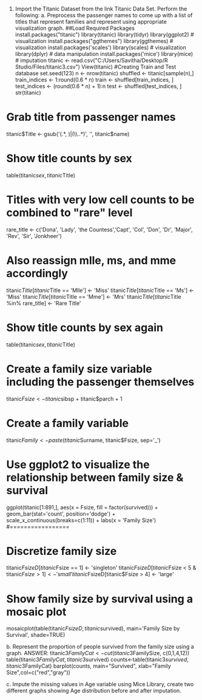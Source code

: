 1. Import the Titanic Dataset from the link Titanic Data Set.
Perform the following:
a. Preprocess the passenger names to come up with a list of titles that represent families
and represent using appropriate visualization graph.
##Load Required Packages
install.packages("titanic")
library(titanic)
library(tidyr)
library(ggplot2) # visualization
install.packages("ggthemes")
library(ggthemes) # visualization
install.packages('scales')
library(scales) # visualization
library(dplyr) # data manipulation
install.packages('mice')
library(mice) # imputation
titanic <- read.csv("C:/Users/Savitha/Desktop/R Studio/Files/titanic3.csv")
View(titanic)
#Creating Train and Test database
set.seed(123)
n <- nrow(titanic)
shuffled <- titanic[sample(n),]
train_indices <- 1:round(0.6 * n)
train <- shuffled[train_indices, ]
test_indices <- (round(0.6 * n) + 1):n
test <- shuffled[test_indices, ]
str(titanic)
# Grab title from passenger names
titanic$Title <- gsub('(.*, )|(\\..*)', '', titanic$name)
# Show title counts by sex
table(titanic$sex, titanic$Title)
# Titles with very low cell counts to be combined to "rare" level
rare_title <- c('Dona', 'Lady', 'the Countess','Capt', 'Col', 'Don', 
                'Dr', 'Major', 'Rev', 'Sir', 'Jonkheer')
# Also reassign mlle, ms, and mme accordingly
titanic$Title[titanic$Title == 'Mlle']        <- 'Miss' 
titanic$Title[titanic$Title == 'Ms']          <- 'Miss'
titanic$Title[titanic$Title == 'Mme']         <- 'Mrs' 
titanic$Title[titanic$Title %in% rare_title]  <- 'Rare Title'

# Show title counts by sex again
table(titanic$sex, titanic$Title)


# Create a family size variable including the passenger themselves
titanic$Fsize <- titanic$sibsp + titanic$parch + 1
# Create a family variable 
titanic$Family <- paste(titanic$Surname, titanic$Fsize, sep='_')
# Use ggplot2 to visualize the relationship between family size & survival
ggplot(titanic[1:891,], aes(x = Fsize, fill = factor(survived))) +
  geom_bar(stat='count', position='dodge') +
  scale_x_continuous(breaks=c(1:11)) +
  labs(x = 'Family Size')
#=================
# Discretize family size
titanic$FsizeD[titanic$Fsize == 1] <- 'singleton'
titanic$FsizeD[titanic$Fsize < 5 & titanic$Fsize > 1] <- 'small'
titanic$FsizeD[titanic$Fsize > 4] <- 'large'
# Show family size by survival using a mosaic plot
mosaicplot(table(titanic$FsizeD,titanic$survived), main='Family Size by Survival', shade=TRUE)

b. Represent the proportion of people survived from the family size using a graph.
ANSWER: 
titanic3$FamilyCat <- cut(titanic3$FamilySize, c(0,1,4,12))
table(titanic3$FamilyCat, titanic3$survived)
counts<-table(titanic3$survived,titanic3$FamilyCat)
  barplot(counts, main="Survived", 
          xlab="Family Size",col=c("red","gray")) 
          
c. Impute the missing values in Age variable using Mice Library, create two different
graphs showing Age distribution before and after imputation.
